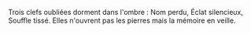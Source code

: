 Trois clefs oubliées
dorment dans l'ombre :
Nom perdu,
Éclat silencieux,
Souffle tissé.
Elles n'ouvrent pas les pierres
mais la mémoire en veille.
